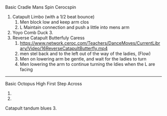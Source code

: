 
Basic Cradle
Mans Spin
Cerocspin

1. Catapult Limbo (with a 1/2 beat bounce)
	1. Men block low and keep arm clos
	2. L Maintain connection and push a little into mens arm
2. Yoyo Comb Duck
	3. 
3. Reverse Catapult Butterfuly Caress
	1. https://www.network.ceroc.com/Teachers/DanceMoves/CurrentLibrary/Video/16ReverseCatapultButterfly.mp4
	2. men stel back and to the left out of the way of the ladies, (Flow)
	3. Men on lowering arm be gentle, and wait for the ladies to turn
	4. Men lowering the arm to continue turning the ldies when the L are facing

---
Basic Octopus
High First
Step Across

1.
2.
Catapult tandum blues 
3.
